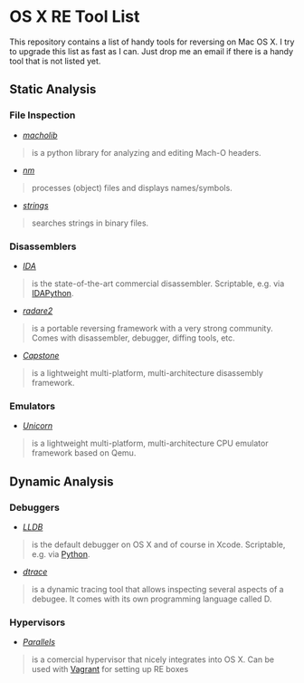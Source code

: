 # OS X RE Tool List

This repository contains a list of handy tools for reversing on Mac OS X.
I try to upgrade this list as fast as I can. Just drop me an email if there is a handy tool that is not listed yet.

## Static Analysis

### File Inspection

* *[macholib](https://bitbucket.org/ronaldoussoren/macholib)*
>is a python library for analyzing and editing Mach-O headers.
* *[nm](https://developer.apple.com/library/mac/documentation/Darwin/Reference/ManPages/man1/nm.1.html)*
> processes (object) files and displays names/symbols.
* *[strings](https://sourceware.org/binutils/docs/binutils/strings.html)*
> searches strings in binary files.

### Disassemblers

* *[IDA](https://www.hex-rays.com/products/ida/)*
> is the state-of-the-art commercial disassembler. Scriptable, e.g. via [IDAPython](https://github.com/idapython/src).
* *[radare2](http://www.radare.org/r/)*
> is a portable reversing framework with a very strong community. Comes with disassembler, debugger, diffing tools, etc.
* *[Capstone](http://www.capstone-engine.org)*
> is a lightweight multi-platform, multi-architecture disassembly framework.

### Emulators

* *[Unicorn](http://www.unicorn-engine.org)*
>is a lightweight multi-platform, multi-architecture CPU emulator framework based on Qemu.

## Dynamic Analysis

### Debuggers

* *[LLDB](http://lldb.llvm.org)*
>is the default debugger on OS X and of course in Xcode. Scriptable, e.g. via [Python](http://lldb.llvm.org/scripting.html).
* *[dtrace](http://dtrace.org)*
>is a dynamic tracing tool that allows inspecting several aspects of a debugee. It comes with its own programming language called D.


### Hypervisors

* *[Parallels](http://www.parallels.com)*
>is a comercial hypervisor that nicely integrates into OS X. Can be used with [Vagrant](https://github.com/Parallels/vagrant-parallels) for setting up RE boxes